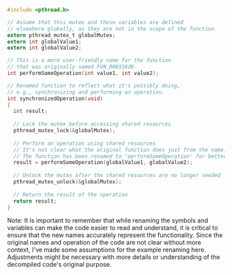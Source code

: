 ```c
#include <pthread.h>

// Assume that this mutex and these variables are defined
// elsewhere globally, as they are not in the scope of the function
extern pthread_mutex_t globalMutex;
extern int globalValue1;
extern int globalValue2;

// This is a more user-friendly name for the function
// that was originally named FUN_000316d8.
int performSomeOperation(int value1, int value2);

// Renamed function to reflect what it's possibly doing,
// e.g., synchronizing and performing an operation.
int synchronizedOperation(void)
{
  int result;
  
  // Lock the mutex before accessing shared resources
  pthread_mutex_lock(&globalMutex);
  
  // Perform an operation using shared resources
  // It's not clear what the original function does just from the name.
  // The function has been renamed to 'performSomeOperation' for better clarity.
  result = performSomeOperation(globalValue1, globalValue2);
  
  // Unlock the mutex after the shared resources are no longer needed
  pthread_mutex_unlock(&globalMutex);
  
  // Return the result of the operation
  return result;
}
```

Note: It is important to remember that while renaming the symbols and variables can make the code easier to read and understand, it is critical to ensure that the new names accurately represent the functionality. Since the original names and operation of the code are not clear without more context, I've made some assumptions for the example renaming here. Adjustments might be necessary with more details or understanding of the decompiled code's original purpose.